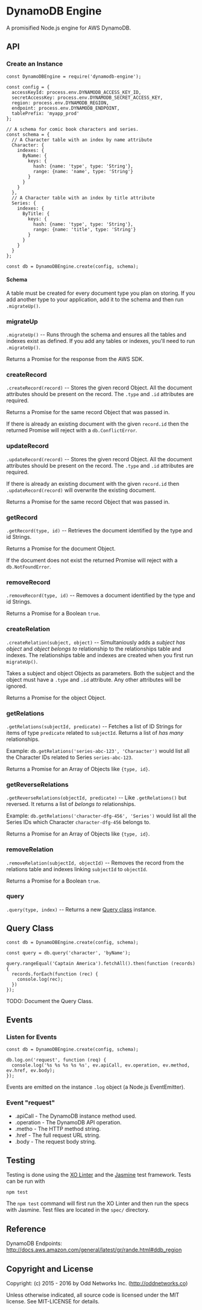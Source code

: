 DynamoDB Engine
===============
A promisified Node.js engine for AWS DynamoDB.

API
---
### Create an Instance
```JS
const DynamoDBEngine = require('dynamodb-engine');

const config = {
  accessKeyId: process.env.DYNAMODB_ACCESS_KEY_ID,
  secretAccessKey: process.env.DYNAMODB_SECRET_ACCESS_KEY,
  region: process.env.DYNAMODB_REGION,
  endpoint: process.env.DYNAMODB_ENDPOINT,
  tablePrefix: 'myapp_prod'
};

// A schema for comic book characters and series.
const schema = {
  // A Character table with an index by name attribute
  Character: {
    indexes: {
      ByName: {
        keys: {
          hash: {name: 'type', type: 'String'},
          range: {name: 'name', type: 'String'}
        }
      }
    }
  },
  // A Character table with an index by title attribute
  Series: {
    indexes: {
      ByTitle: {
        keys: {
          hash: {name: 'type', type: 'String'},
          range: {name: 'title', type: 'String'}
        }
      }
    }
  }
};

const db = DynamoDBEngine.create(config, schema);
```

#### Schema
A table must be created for every document type you plan on storing. If you add another type to your application, add it to the schema and then run `.migrateUp()`.

### migrateUp
`.migrateUp()` -- Runs through the schema and ensures all the tables and indexes exist as defined. If you add any tables or indexes, you'll need to run `.migrateUp()`.

Returns a Promise for the response from the AWS SDK.

### createRecord
`.createRecord(record)` -- Stores the given record Object. All the document attributes should be present on the record. The `.type` and `.id` attributes are required.

Returns a Promise for the same record Object that was passed in.

If there is already an existing document with the given `record.id` then the returned Promise will reject with a `db.ConflictError`.

### updateRecord
`.updateRecord(record)` -- Stores the given record Object. All the document attributes should be present on the record. The `.type` and `.id` attributes are required.

If there is already an existing document with the given `record.id` then `.updateRecord(record)` will overwrite the existing document.

Returns a Promise for the same record Object that was passed in.

### getRecord
`.getRecord(type, id)` -- Retrieves the document identified by the type and id Strings.

Returns a Promise for the document Object.

If the document does not exist the returned Promise will reject with a `db.NotFoundError`.

### removeRecord
`.removeRecord(type, id)` -- Removes a document identified by the type and id Strings.

Returns a Promise for a Boolean `true`.

### createRelation
`.createRelation(subject, object)` -- Simultaniously adds a *subject has object* and *object belongs to* relationship to the relationships table and indexes. The relationships table and indexes are created when you first run `migrateUp()`.

Takes a subject and object Objects as parameters. Both the subject and the object must have a `.type` and `.id` attribute. Any other attributes will be ignored.

Returns a Promise for the object Object.

### getRelations
`.getRelations(subjectId, predicate)` -- Fetches a list of ID Strings for items of type `predicate` related to `subjectId`. Returns a list of *has many* relationships.

Example: `db.getRelations('series-abc-123', 'Charaacter')` would list all the Character IDs related to Series `series-abc-123`.

Returns a Promise for an Array of Objects like `{type, id}`.

### getReverseRelations
`.getReverseRelations(objectId, predicate)` -- Like `.getRelations()` but reversed. It returns a list of *belongs to* relationships.

Example: `db.getRelations('character-dfg-456', 'Series')` would list all the Series IDs which Character `character-dfg-456` belongs to.

Returns a Promise for an Array of Objects like `{type, id}`.

### removeRelation
`.removeRelation(subjectId, objectId)` -- Removes the record from the relations table and indexes linking `subjectId` to `objectId`.

Returns a Promise for a Boolean `true`.

### query
`.query(type, index)` -- Returns a new [Query class](#query-class) instance.

Query Class
-----------
```JS
const db = DynamoDBEngine.create(config, schema);

const query = db.query('character', 'byName');

query.rangeEqual('Captain America').fetchAll().then(function (records) {
  records.forEach(function (rec) {
    console.log(rec);
  })
});
```

TODO: Document the Query Class.

Events
------
### Listen for Events
```JS
const db = DynamoDBEngine.create(config, schema);

db.log.on('request', function (req) {
  console.log('%s %s %s %s %s', ev.apiCall, ev.operation, ev.method, ev.href, ev.body);
});
```

Events are emitted on the instance `.log` object (a Node.js EventEmitter).

### Event "request"
- .apiCall - The DynamoDB instance method used.
- .operation - The DynamoDB API operation.
- .metho - The HTTP method string.
- .href - The full request URL string.
- .body - The request body string.

Testing
-------
Testing is done using the [XO Linter](https://github.com/sindresorhus/xo) and the [Jasmine](http://jasmine.github.io/) test framework. Tests can be run with

    npm test

The `npm test` command will first run the XO Linter and then run the specs with Jasmine. Test files are located in the `spec/` directory.

Reference
---------
DynamoDB Endpoints: http://docs.aws.amazon.com/general/latest/gr/rande.html#ddb_region

Copyright and License
---------------------
Copyright: (c) 2015 - 2016 by Odd Networks Inc. (http://oddnetworks.co)

Unless otherwise indicated, all source code is licensed under the MIT license. See MIT-LICENSE for details.

